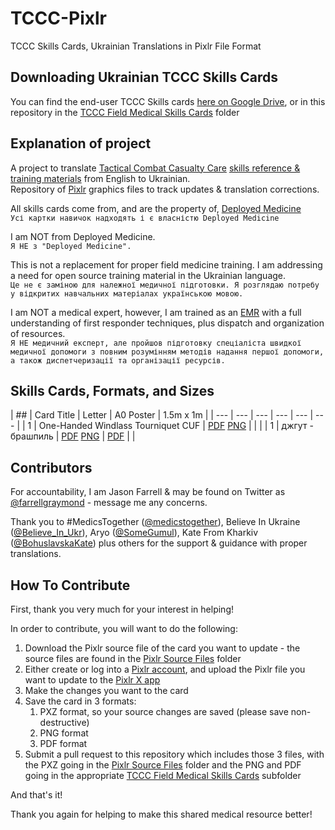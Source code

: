 # TCCC-Pixlr
TCCC Skills Cards, Ukrainian Translations in Pixlr File Format

## Downloading Ukrainian TCCC Skills Cards

You can find the end-user TCCC Skills cards [here on Google Drive](https://drive.google.com/drive/folders/173vr97nv5Xb3C8Z_sVUHjFA8SXX3cTE6), or in this repository in the [TCCC Field Medical Skills Cards](TCCC%20Field%20Medical%20Skills%20Cards%20(Бойові%20медичні%20навички)%20ENG%20-%20UKR) folder

## Explanation of project

A project to translate [Tactical Combat Casualty Care](https://en.wikipedia.org/wiki/Tactical_Combat_Casualty_Care) [skills reference & training materials](https://deployedmedicine.com/market/299/category/290) from English to Ukrainian.<br/>
Repository of [Pixlr](https://pixlr.com/) graphics files to track updates & translation corrections.

All skills cards come from, and are the property of, [Deployed Medicine](https://deployedmedicine.com)<br/>
`Усі картки навичок надходять і є власністю Deployed Medicine`

I am NOT from Deployed Medicine.<br/>
`Я НЕ з "Deployed Medicine".`

This is not a replacement for proper field medicine training. I am addressing a need for open source training material in the Ukrainian language.<br/>
`Це не є заміною для належної медичної підготовки. Я розглядаю потребу у відкритих навчальних матеріалах українською мовою.`

I am NOT a medical expert, however, I am trained as an [EMR](https://en.wikipedia.org/wiki/Emergency_medical_responder) with a full understanding of first responder techniques, plus dispatch and organization of resources.<br/>
`Я НЕ медичний експерт, але пройшов підготовку спеціаліста швидкої медичної допомоги з повним розумінням методів надання першої допомоги, а також диспетчеризації та організації ресурсів.`

## Skills Cards, Formats, and Sizes

| ## | Card Title | Letter | A0 Poster | 1.5m x 1m |
| --- | --- | --- | --- | --- | --- |
| 1 | One-Handed Windlass Tourniquet CUF | [PDF](1.%20One-Handed%20Windlass%20Tourniquet%20CUF%20(джгут%20-%20брашпиль)%20ENG%20-%20UKR/1%20ENG%20One-Handed%20Windlass%20Tourniquet%20PDF.pdf) [PNG](1.%20One-Handed%20Windlass%20Tourniquet%20CUF%20(джгут%20-%20брашпиль)%20ENG%20-%20UKR/1%20ENG%20One-Handed%20Windlass%20Tourniquet%20PNG.png) | | |
| 1 | джгут - брашпиль | [PDF](1.%20One-Handed%20Windlass%20Tourniquet%20CUF%20(джгут%20-%20брашпиль)%20ENG%20-%20UKR/1%20UKR%20One-Handed%20Windlass%20Tourniquet%20PDF.pdf) [PNG](1.%20One-Handed%20Windlass%20Tourniquet%20CUF%20(джгут%20-%20брашпиль)%20ENG%20-%20UKR/1%20UKR%20One-Handed%20Windlass%20Tourniquet%20PNG.png) | [PDF](A0%20Print%20Poster%20PDF%20UKR%20Translations/1.%20A0%20PDF.pdf) | |


## Contributors

For accountability, I am Jason Farrell & may be found on Twitter as [@farrellgraymond](https://twitter.com/farrellgraymond) - message me any concerns.

Thank you to #MedicsTogether ([@medicstogether](https://twitter.com/medicstogether)), Believe In Ukraine ([@Believe_In_Ukr](https://twitter.com/Believe_In_Ukr)), Aryo ([@SomeGumul](https://twitter.com/SomeGumul)), Kate From Kharkiv ([@BohuslavskaKate](https://twitter.com/BohuslavskaKate)) plus others for the support & guidance with proper translations.

## How To Contribute

First, thank you very much for your interest in helping!

In order to contribute, you will want to do the following:

1. Download the Pixlr source file of the card you want to update - the source files are found in the [Pixlr Source Files](Pixlr%20Source%20Files) folder
1. Either create or log into a [Pixlr account](https://pixlr.com/myaccount/), and upload the Pixlr file you want to update to the [Pixlr X app](https://pixlr.com/x/)
1. Make the changes you want to the card
1. Save the card in 3 formats:
   1. PXZ format, so your source changes are saved (please save non-destructive)
   1. PNG format
   1. PDF format
1. Submit a pull request to this repository which includes those 3 files, with the PXZ going in the [Pixlr Source Files](Pixlr%20Source%20Files) folder and the PNG and PDF going in the appropriate [TCCC Field Medical Skills Cards](TCCC%20Field%20Medical%20Skills%20Cards%20(Бойові%20медичні%20навички)%20ENG%20-%20UKR) subfolder

And that's it!

Thank you again for helping to make this shared medical resource better!
